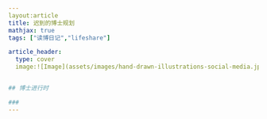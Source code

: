 ```yaml
---
layout:article
title: 迟到的博士规划
mathjax: true
tags: ["读博日记","lifeshare"]

article_header:
  type: cover
  image:![Image](assets/images/hand-drawn-illustrations-social-media.jpg){:.rounded}


## 博士进行时

### 
---
```

